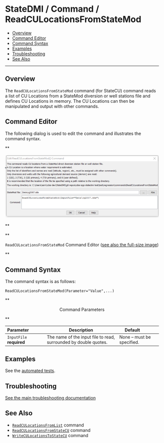 # StateDMI / Command / ReadCULocationsFromStateMod #

* [Overview](#overview)
* [Command Editor](#command-editor)
* [Command Syntax](#command-syntax)
* [Examples](#examples)
* [Troubleshooting](#troubleshooting)
* [See Also](#see-also)

-------------------------

## Overview ##

The `ReadCULocationsFromStateMod` command (for StateCU)
command reads a list of CU Locations from a StateMod diversion
or well stations file and defines CU Locations in memory.
The CU Locations can then be manipulated and output with other commands.

## Command Editor ##

The following dialog is used to edit the command and illustrates the command syntax.

**<p style="text-align: center;">
![ReadCULocationsFromStateMod command editor](ReadCULocationsFromStateMod.png)
</p>**

**<p style="text-align: center;">
`ReadCULocationsFromStateMod` Command Editor (<a href="../ReadCULocationsFromStateMod.png">see also the full-size image</a>)
</p>**

## Command Syntax ##

The command syntax is as follows:

```text
ReadCULocationsFromStateMod(Parameter="Value",...)
```
**<p style="text-align: center;">
Command Parameters
</p>**

| **Parameter**&nbsp;&nbsp;&nbsp;&nbsp;&nbsp;&nbsp;&nbsp;&nbsp;&nbsp;&nbsp;&nbsp;&nbsp; | **Description** | **Default**&nbsp;&nbsp;&nbsp;&nbsp;&nbsp;&nbsp;&nbsp;&nbsp;&nbsp;&nbsp; |
| -- | -- | -- |
| `InputFile`<br>**required** | The name of the input file to read, surrounded by double quotes. | None – must be specified. |

## Examples ##

See the [automated tests](https://github.com/OpenCDSS/cdss-app-statedmi-test/tree/master/test/regression/commands/ReadCULocationsFromStateMod).

## Troubleshooting ##

[See the main troubleshooting documentation](../../troubleshooting/troubleshooting.md)

## See Also ##

* [`ReadCULocationsFromList`](../ReadCULocationsFromList/ReadCULocationsFromList.md) command
* [`ReadCULocationsFromStateCU`](../ReadCULocationsFromStateCU/ReadCULocationsFromStateCU.md) command
* [`WriteCULocationsToStateCU`](../WriteCULocationsToStateCU/WriteCULocationsToStateCU.md) command
